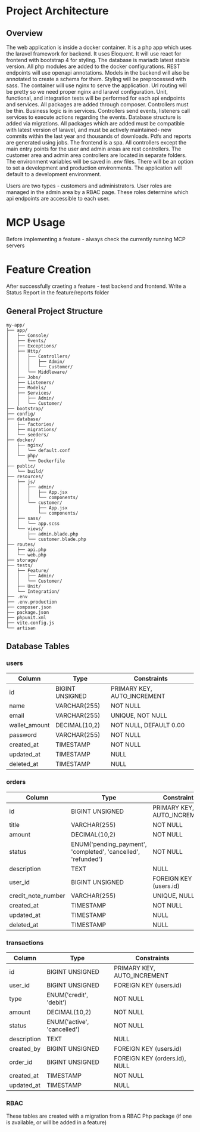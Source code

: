 # Project Architecture

## Overview
The web application is inside a docker container. It is a php app which uses the laravel framework for backend. It uses Eloquent. It will use react for frontend with bootstrap 4 for styling. The database is mariadb latest stable version. All php modules are added to the docker configurations. REST endpoints will use openapi annotations. Models in the backend will also be annotated to create a schema for them. Styling will be preprocessed with sass. The container will use nginx to serve the application. Url routing will be pretty so we need proper nginx and laravel configuration. Unit, functional, and integration tests will be performed for each api endpoints and services. All packages are added through composer. Controllers must be thin. Business logic is in services. Controllers send events, listeners call services to execute actions regarding the events. Database structure is added via migrations. All packages which are added must be compatible with latest version of laravel, and must be actively maintained- new commits within the last year and thousands of downloads. Pdfs and reports are generated using jobs. The frontend is a spa. All controllers except the main entry points for the user and admin areas are rest controllers. The customer area and admin area controllers are located in separate folders. The environment variables will be saved in .env files. There will be an option to set a development and production environments. The application will default to a development environment.

Users are two types - customers and administrators. User roles are managed in the admin area by a RBAC page. These roles determine which api endpoints are accessible to each user.

# MCP Usage
Before implementing a feature - always check the currently running MCP servers

# Feature Creation

After successfully craeting a feature - test backend and frontend.
Write a Status Report in the feature/reports folder

## General Project Structure

```
my-app/
├── app/
│   ├── Console/
│   ├── Events/
│   ├── Exceptions/
│   ├── Http/
│   │   ├── Controllers/
│   │   │   ├── Admin/
│   │   │   └── Customer/
│   │   └── Middleware/
│   ├── Jobs/
│   ├── Listeners/
│   ├── Models/
│   ├── Services/
│   │   ├── Admin/
│   │   └── Customer/
├── bootstrap/
├── config/
├── database/
│   ├── factories/
│   ├── migrations/
│   └── seeders/
├── docker/
│   ├── nginx/
│   │   └── default.conf
│   └── php/
│       └── Dockerfile
├── public/
│   └── build/
├── resources/
│   ├── js/
│   │   ├── admin/
│   │   │   ├── App.jsx
│   │   │   └── components/
│   │   └── customer/
│   │       ├── App.jsx
│   │       └── components/
│   ├── sass/
│   │   └── app.scss
│   └── views/
│       ├── admin.blade.php
│       └── customer.blade.php
├── routes/
│   ├── api.php
│   └── web.php
├── storage/
├── tests/
│   ├── Feature/
│   │   ├── Admin/
│   │   └── Customer/
│   ├── Unit/
│   └── Integration/
├── .env
├── .env.production
├── composer.json
├── package.json
├── phpunit.xml
├── vite.config.js
└── artisan
```

## Database Tables

### users
| Column | Type | Constraints |
|--------|------|-------------|
| id | BIGINT UNSIGNED | PRIMARY KEY, AUTO_INCREMENT |
| name | VARCHAR(255) | NOT NULL |
| email | VARCHAR(255) | UNIQUE, NOT NULL |
| wallet_amount | DECIMAL(10,2) | NOT NULL, DEFAULT 0.00 |
| password | VARCHAR(255) | NOT NULL |
| created_at | TIMESTAMP | NOT NULL |
| updated_at | TIMESTAMP | NULL |
| deleted_at | TIMESTAMP | NULL |

### orders
| Column | Type | Constraints |
|--------|------|-------------|
| id | BIGINT UNSIGNED | PRIMARY KEY, AUTO_INCREMENT |
| title | VARCHAR(255) | NOT NULL |
| amount | DECIMAL(10,2) | NOT NULL |
| status | ENUM('pending_payment', 'completed', 'cancelled', 'refunded') | NOT NULL |
| description | TEXT | NULL |
| user_id | BIGINT UNSIGNED | FOREIGN KEY (users.id) |
| credit_note_number | VARCHAR(255) | UNIQUE, NULL |
| created_at | TIMESTAMP | NOT NULL |
| updated_at | TIMESTAMP | NULL |
| deleted_at | TIMESTAMP | NULL |

### transactions
| Column | Type | Constraints |
|--------|------|-------------|
| id | BIGINT UNSIGNED | PRIMARY KEY, AUTO_INCREMENT |
| user_id | BIGINT UNSIGNED | FOREIGN KEY (users.id) |
| type | ENUM('credit', 'debit') | NOT NULL |
| amount | DECIMAL(10,2) | NOT NULL |
| status | ENUM('active', 'cancelled') | NOT NULL |
| description | TEXT | NULL |
| created_by | BIGINT UNSIGNED | FOREIGN KEY (users.id) |
| order_id | BIGINT UNSIGNED | FOREIGN KEY (orders.id), NULL |
| created_at | TIMESTAMP | NOT NULL |
| updated_at | TIMESTAMP | NULL |

### RBAC
These tables are created with a migration from a RBAC Php package (if one is available, or will be added in a feature)